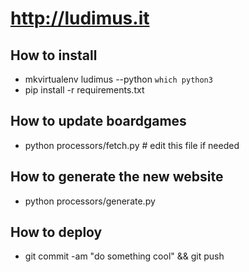 # http://ludimus.it

## How to install

- mkvirtualenv ludimus  --python `which python3`
- pip install -r requirements.txt


## How to update boardgames

- python processors/fetch.py  # edit this file if needed


## How to generate the new website

- python processors/generate.py


## How to deploy

- git commit -am "do something cool" && git push
